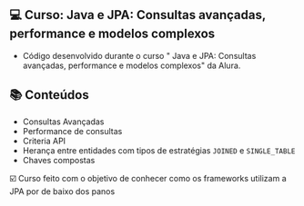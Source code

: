 ## 💻 Curso: Java e JPA: Consultas avançadas, performance e modelos complexos
- Código desenvolvido durante o curso " Java e JPA: Consultas avançadas, performance e modelos complexos" da Alura.
## :books: Conteúdos
- Consultas Avançadas
- Performance de consultas 
- Criteria API
- Herança entre entidades com tipos de estratégias `JOINED` e `SINGLE_TABLE`
- Chaves compostas

:ballot_box_with_check: Curso feito com o objetivo de conhecer como os frameworks utilizam a JPA por de baixo dos panos
